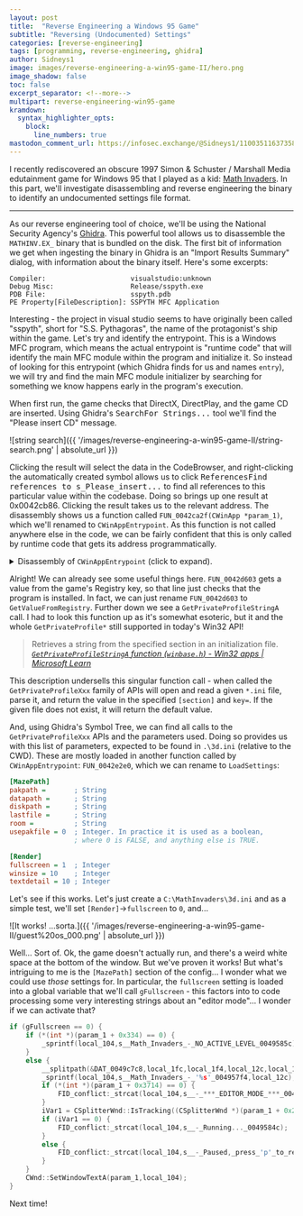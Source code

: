 ```yaml
---
layout: post
title:  "Reverse Engineering a Windows 95 Game"
subtitle: "Reversing (Undocumented) Settings"
categories: [reverse-engineering]
tags: [programming, reverse-engineering, ghidra]
author: Sidneys1
image: images/reverse-engineering-a-win95-game-II/hero.png
image_shadow: false
toc: false
excerpt_separator: <!--more-->
multipart: reverse-engineering-win95-game
kramdown:
  syntax_highlighter_opts:
    block:
      line_numbers: true
mastodon_comment_url: https://infosec.exchange/@Sidneys1/110035116373587702
---
```


<!-- cSpell:words Schuster DirectX autorun Ghidra -->
<!-- cSpell:ignore sspyth MATHINV mbscpy strcmp -->

I recently rediscovered an obscure 1997 Simon & Schuster / Marshall Media edutainment game for Windows 95 that I played
as a kid: [Math Invaders](https://archive.org/details/MathInvaders). In this part, we'll investigate disassembling and
reverse engineering the binary to identify an undocumented settings file format.

<!--more-->
---

As our reverse engineering tool of choice, we'll be using the National Security Agency's
[Ghidra](https://ghidra-sre.org/). This powerful tool allows us to disassemble the `MATHINV.EX_` binary that is bundled
on the disk. The first bit of information we get when ingesting the binary in Ghidra is an "Import Results Summary"
dialog, with information about the binary itself. Here's some excerpts:

```
Compiler:                     visualstudio:unknown
Debug Misc:                   Release/sspyth.exe
PDB File:                     sspyth.pdb
PE Property[FileDescription]: SSPYTH MFC Application
```

Interesting - the project in visual studio seems to have originally been called "sspyth", short for "S.S. Pythagoras",
the name of the protagonist's ship within the game. Let's try and identify the entrypoint. This is a Windows MFC program,
which means the actual entrypoint is "runtime code" that will identify the main MFC module within the program and
initialize it. So instead of looking for this entrypoint (which Ghidra finds for us and names `entry`), we will try and
find the main MFC module initializer by searching for something we know happens early in the program's execution.

When first run, the game checks that DirectX, DirectPlay, and the game CD are inserted. Using Ghidra's
<kbd class="menu"><kbd>Search</kbd><kbd>For Strings...</kbd></kbd> tool we'll find the "Please insert CD" message.

![string search]({{ '/images/reverse-engineering-a-win95-game-II/string-search.png' | absolute_url }})

Clicking the result will select the data in the CodeBrowser, and right-clicking the automatically created symbol allows
us to click <kbd class="menu"><kbd>References</kbd><kbd>Find references to s_Please_insert...</kbd></kbd> to find all
references to this particular value within the codebase. Doing so brings up one result at 0x0042cb86. Clicking the
result takes us to the relevant address. The disassembly shows us a function called `FUN_0042ca2f(CWinApp *param_1)`,
which we'll renamed to `CWinAppEntrypoint`. As this function is not called anywhere else in the code, we can be fairly
confident that this is only called by runtime code that gets its address programmatically.

<details markdown="1">
<summary>Disassembly of <code>CWinAppEntrypoint</code> (click to expand).</summary>

```c
void CWinAppEntrypoint(CWinApp *param_1) {
  int iVar1;
  undefined4 *puVar2;
  FILE *_File;
  undefined4 local_28c;
  BYTE local_21c [264];
  char local_114 [260];
  void *pvStack_10;
  undefined *puStack_c;
  undefined4 local_8;

  local_8 = 0xffffffff;
  puStack_c = &LAB_0042cc3d;
  pvStack_10 = ExceptionList;
  ExceptionList = &pvStack_10;
  CWinApp::Enable3dControlsStatic(param_1);
  CWinApp::LoadStdProfileSettings(param_1,4);
  FID_conflict:__mbscpy((char *)local_21c,&DAT_00495378);
  FUN_0042d603(s_Version_0049537c,local_21c);
  iVar1 = _strcmp(s_1.00-Rel_00495384,(char *)local_21c);
  if (iVar1 != 0) {
    AfxMessageBox(s_Game_not_installed,_run_the_setu_00495390,0x10,0);
    FUN_0042cc47();
    return;
  }
  FID_conflict:__mbscpy((char *)local_21c,&DAT_004953bc);
  FID_conflict:__mbscpy(local_114,&DAT_004953c0);
  GetPrivateProfileStringA
            (s_MazePath_004953dc,s_pakpath_004953d4,&DAT_004953d0,local_114,0x104,
             s_.\3d.ini_004953c4);
  puVar2 = (undefined4 *)_strlen(local_114);
  if (puVar2 == (undefined4 *)0x0) {
    FUN_0042d603(s_pakpath_004953e8,local_21c);
    FID_conflict:_strcat((char *)local_21c,s_game.pak_004953f0);
    while (_File = FID_conflict:__wfopen((char *)local_21c,&DAT_004953fc), _File == (FILE *)0x0)  {
      iVar1 = AfxMessageBox(s_Please_insert_the_Math_Invaders_C_00495400,0x11,0);
      if (iVar1 == 2) {
        FUN_0042cc47();
        return;
      }
    }
    puVar2 = (undefined4 *)_fclose(_File);
  }
  AfxSetAllocStop(0x53b0);
  local_8 = 0;
  if (puVar2 == (undefined4 *)0x0) {
    local_28c = 0;
  }
  else {
    local_28c = FUN_0042e186(puVar2);
  }
  local_8 = 0xffffffff;
  *(undefined4 *)(param_1 + 0x1c) = local_28c;
  FUN_0042e2e0(*(int **)(param_1 + 0x1c));
  FUN_0042cc47();
  return;
}
```

</details>

Alright! We can already see some useful things here. `FUN_0042d603` gets a value from the game's Registry key, so that
line just checks that the program is installed. In fact, we can just rename `FUN_0042d603` to `GetValueFromRegistry`.
Further down we see a `GetPrivateProfileStringA ` call. I had to look this function up as it's somewhat esoteric, but it
and the whole `GetPrivateProfile*` still supported in today's Win32 API!

> Retrieves a string from the specified section in an initialization file.
> <cite>[`GetPrivateProfileStringA` function (`winbase.h`) - Win32 apps | Microsoft Learn][prof-string-a]</cite>

This description undersells this singular function call - when called the `GetPrivateProfileXxx` family of APIs will
open and read a given `*.ini` file, parse it, and return the value in the specified `[section]` and `key=`. If the given
file does not exist, it will return the default value.

And, using Ghidra's Symbol Tree, we can find all calls to the `GetPrivateProfileXxx` APIs and the parameters used. Doing
so provides us with this list of parameters, expected to be found in `.\3d.ini` (relative to the CWD). These are mostly
loaded in another function called by `CWinAppEntrypoint`: `FUN_0042e2e0`, which we can rename to `LoadSettings`:

```ini
[MazePath]
pakpath =       ; String
datapath =      ; String
diskpath =      ; String
lastfile =      ; String
room =          ; String
usepakfile = 0  ; Integer. In practice it is used as a boolean,
                ; where 0 is FALSE, and anything else is TRUE.

[Render]
fullscreen = 1  ; Integer
winsize = 10    ; Integer
textdetail = 10 ; Integer
```

Let's see if this works. Let's just create a `C:\MathInvaders\3d.ini` and as a simple test, we'll set
`[Render]`&rarr;`fullscreen` to `0`, and...

![It works! ...sorta.]({{ '/images/reverse-engineering-a-win95-game-II/guest%20os_000.png' | absolute_url }})

Well... Sort of. Ok, the game doesn't actually run, and there's a weird white space at the bottom of the window. But
we've proven it works! But what's intriguing to me is the `[MazePath]` section of the config... I wonder what we could
use *those* settings for. In particular, the `fullscreen` setting is loaded into a global variable that we'll call
`gFullscreen` - this factors into to code processing some very interesting strings about an "editor mode"... I wonder
if we can activate that?

```c
if (gFullscreen == 0) {
	if (*(int *)(param_1 + 0x334) == 0) {
		_sprintf(local_104,s__Math_Invaders_-_NO_ACTIVE_LEVEL_0049585c);
	}
	else {
		__splitpath(&DAT_0049c7c8,local_1fc,local_1f4,local_12c,local_10c);
		_sprintf(local_104,s__Math_Invaders_-_'%s'_004957f4,local_12c);
		if (*(int *)(param_1 + 0x3714) == 0) {
			FID_conflict:_strcat(local_104,s__-_***_EDITOR_MODE_***_00495810);
		}
		iVar1 = CSplitterWnd::IsTracking((CSplitterWnd *)(param_1 + 0x2e0));
		if (iVar1 == 0) {
			FID_conflict:_strcat(local_104,s__-_Running..._0049584c);
		}
		else {
			FID_conflict:_strcat(local_104,s__-_Paused,_press_'p'_to_resume._00495828);
		}
	}
	CWnd::SetWindowTextA(param_1,local_104);
}
```

Next time!


<!-- References -->

[prof-string-a]: https://learn.microsoft.com/en-us/windows/win32/api/winbase/nf-winbase-getprivateprofilestringa
